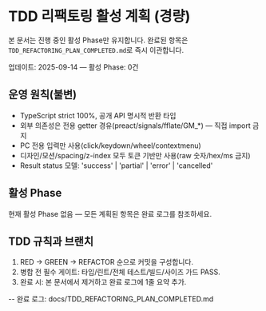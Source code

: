 # TDD 리팩토링 활성 계획 (경량)

본 문서는 진행 중인 활성 Phase만 유지합니다. 완료된 항목은
`TDD_REFACTORING_PLAN_COMPLETED.md`로 즉시 이관합니다.

업데이트: 2025-09-14 — 활성 Phase: 0건

## 운영 원칙(불변)

- TypeScript strict 100%, 공개 API 명시적 반환 타입
- 외부 의존성은 전용 getter 경유(preact/signals/fflate/GM\_\*) — 직접 import
  금지
- PC 전용 입력만 사용(click/keydown/wheel/contextmenu)
- 디자인/모션/spacing/z-index 모두 토큰 기반만 사용(raw 숫자/hex/ms 금지)
- Result status 모델: 'success' | 'partial' | 'error' | 'cancelled'

## 활성 Phase

현재 활성 Phase 없음 — 모든 계획된 항목은 완료 로그를 참조하세요.

## TDD 규칙과 브랜치

1. RED → GREEN → REFACTOR 순으로 커밋을 구성합니다.
2. 병합 전 필수 게이트: 타입/린트/전체 테스트/빌드/사이즈 가드 PASS.
3. 완료 시: 본 문서에서 제거하고 완료 로그에 1줄 요약 추가.

-- 완료 로그: docs/TDD_REFACTORING_PLAN_COMPLETED.md
